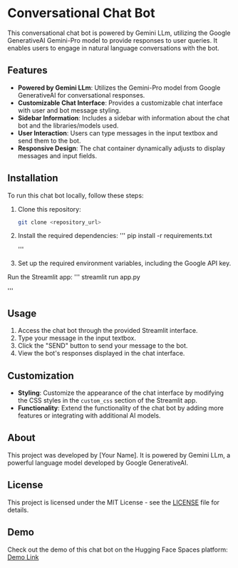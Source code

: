 # Conversational Chat Bot

This conversational chat bot is powered by Gemini LLm, utilizing the Google GenerativeAI Gemini-Pro model to provide responses to user queries. It enables users to engage in natural language conversations with the bot.

## Features

- **Powered by Gemini LLm**: Utilizes the Gemini-Pro model from Google GenerativeAI for conversational responses.
- **Customizable Chat Interface**: Provides a customizable chat interface with user and bot message styling.
- **Sidebar Information**: Includes a sidebar with information about the chat bot and the libraries/models used.
- **User Interaction**: Users can type messages in the input textbox and send them to the bot.
- **Responsive Design**: The chat container dynamically adjusts to display messages and input fields.

## Installation

To run this chat bot locally, follow these steps:

1. Clone this repository:

   ```bash
   git clone <repository_url>


1. Install the required dependencies:
   '''
   pip install -r requirements.txt

   '''
2. Set up the required environment variables, including the Google API key.

Run the Streamlit app:
'''
streamlit run app.py

'''


## Usage

1. Access the chat bot through the provided Streamlit interface.
2. Type your message in the input textbox.
3. Click the "SEND" button to send your message to the bot.
4. View the bot's responses displayed in the chat interface.

## Customization

- **Styling**: Customize the appearance of the chat interface by modifying the CSS styles in the `custom_css` section of the Streamlit app.
- **Functionality**: Extend the functionality of the chat bot by adding more features or integrating with additional AI models.

## About

This project was developed by [Your Name]. It is powered by Gemini LLm, a powerful language model developed by Google GenerativeAI.

## License

This project is licensed under the MIT License - see the [LICENSE](LICENSE) file for details.

## Demo

Check out the demo of this chat bot on the Hugging Face Spaces platform: [Demo Link](https://huggingface.co/spaces/lisaf/AI-CHATBOT-Powered-BY-GEMINI)

